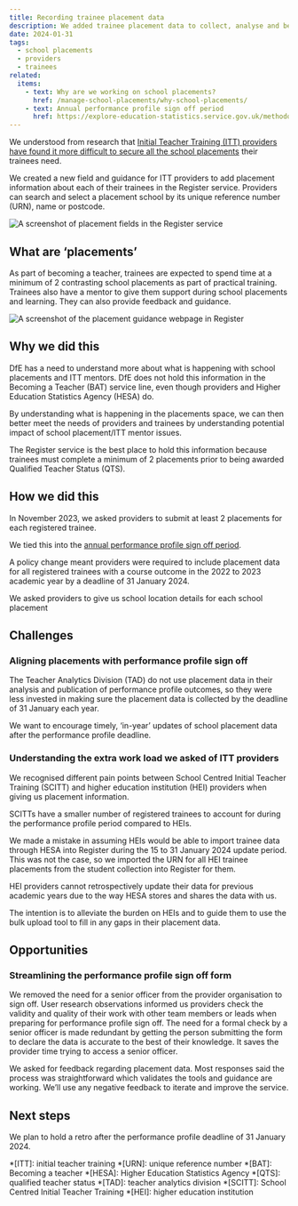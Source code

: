 ```yaml
---
title: Recording trainee placement data
description: We added trainee placement data to collect, analyse and better understand how to meet the placement needs of both providers and trainees
date: 2024-01-31
tags:
  - school placements
  - providers
  - trainees
related:
  items:
    - text: Why are we working on school placements?
      href: /manage-school-placements/why-school-placements/
    - text: Annual performance profile sign off period
      href: https://explore-education-statistics.service.gov.uk/methodology/initial-teacher-training-performance-profiles-methodology
---
```


We understood from research that [Initial Teacher Training (ITT) providers have found it more difficult to secure all the school placements](/manage-school-placements/why-school-placements) their trainees need.

We created a new field and guidance for ITT providers to add placement information about each of their trainees in the Register service. Providers can search and select a placement school by its unique reference number (URN), name or postcode.

![A screenshot of placement fields in the Register service](placement-field-example-in-the-register-service.png 'Placement details in the Register service')

## What are ‘placements’

As part of becoming a teacher, trainees are expected to spend time at a minimum of 2 contrasting school placements as part of practical training. Trainees also have a mentor to give them support during school placements and learning. They can also provide feedback and guidance.

![A screenshot of the placement guidance webpage in Register](manage-your-trainee-placement-data-guidance-in-the-register-service.png)

## Why we did this

DfE has a need to understand more about what is happening with school placements and ITT mentors. DfE does not hold this information in the Becoming a Teacher (BAT) service line, even though providers and Higher Education Statistics Agency (HESA) do.

By understanding what is happening in the placements space, we can then better meet the needs of providers and trainees by understanding potential impact of school placement/ITT mentor issues.

The Register service is the best place to hold this information because trainees must complete a minimum of 2 placements prior to being awarded Qualified Teacher Status (QTS).

## How we did this

In November 2023, we asked providers to submit at least 2 placements for each registered trainee.

We tied this into the [annual performance profile sign off period](https://explore-education-statistics.service.gov.uk/methodology/initial-teacher-training-performance-profiles-methodology).

A policy change meant providers were required to include placement data for all registered trainees with a course outcome in the 2022 to 2023 academic year by a deadline of 31 January 2024.

We asked providers to give us school location details for each school placement

## Challenges

### Aligning placements with performance profile sign off

The Teacher Analytics Division (TAD) do not use placement data in their analysis and publication of performance profile outcomes, so they were less invested in making sure the placement data is collected by the deadline of 31 January each year.

We want to encourage timely, ‘in-year’ updates of school placement data after the performance profile deadline.

### Understanding the extra work load we asked of ITT providers

We recognised different pain points between School Centred Initial Teacher Training (SCITT) and higher education institution (HEI) providers when giving us placement information.

SCITTs have a smaller number of registered trainees to account for during the performance profile period compared to HEIs.

We made a mistake in assuming HEIs would be able to import trainee data through HESA into Register during the 15 to 31 January 2024 update period. This was not the case, so we imported the URN for all HEI trainee placements from the student collection into Register for them.

HEI providers cannot retrospectively update their data for previous academic years due to the way HESA stores and shares the data with us.

The intention is to alleviate the burden on HEIs and to guide them to use the bulk upload tool to fill in any gaps in their placement data.

## Opportunities

### Streamlining the performance profile sign off form

We removed the need for a senior officer from the provider organisation to sign off.  User research observations informed us providers check the validity and quality of their work with other team members or leads when preparing for performance profile sign off. The need for a formal check by a senior officer is made redundant by getting the person submitting the form to declare the data is accurate to the best of their knowledge. It saves the provider time trying to access a senior officer.

We asked for feedback regarding placement data. Most responses said the process was straightforward which validates the tools and guidance are working. We’ll use any negative feedback to iterate and improve the service.

## Next steps

We plan to hold a retro after the performance profile deadline of 31 January 2024.

*[ITT]: initial teacher training
*[URN]: unique reference number
*[BAT]: Becoming a teacher
*[HESA]: Higher Education Statistics Agency
*[QTS]: qualified teacher status
*[TAD]: teacher analytics division
*[SCITT]: School Centred Initial Teacher Training
*[HEI]: higher education institution
